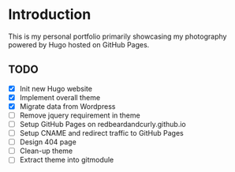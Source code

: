 # Introduction

This is my personal portfolio primarily showcasing my photography powered by Hugo hosted on GitHub Pages.

## TODO

- [x] Init new Hugo website
- [x] Implement overall theme
- [x] Migrate data from Wordpress
- [ ] Remove jquery requirement in theme
- [ ] Setup GitHub Pages on redbeardandcurly.github.io
- [ ] Setup CNAME and redirect traffic to GitHub Pages
- [ ] Design 404 page
- [ ] Clean-up theme
- [ ] Extract theme into gitmodule
